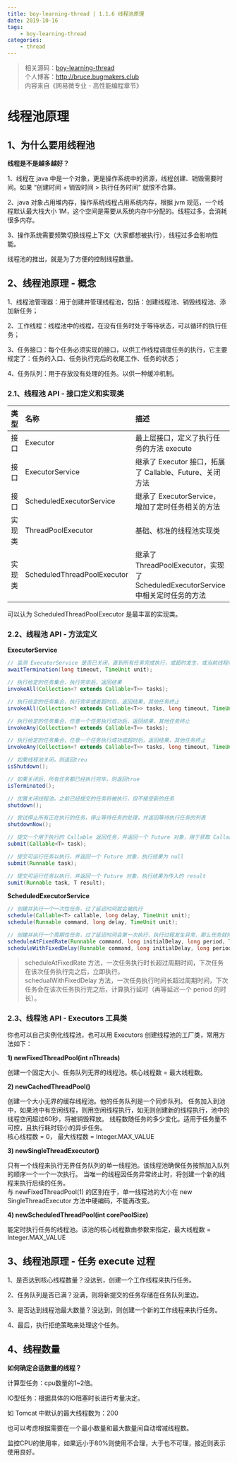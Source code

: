 ```yaml
---
title: boy-learning-thread | 1.1.6 线程池原理
date: 2019-10-16
tags: 
    - boy-learning-thread
categories: 
    - thread
---
```

<!-- more -->
> 相关源码：[boy-learning-thread](https://github.com/BruceOuyang/boy-learning-thread)   
> 个人博客：http://bruce.bugmakers.club  
> 内容来自《网易微专业 - 高性能编程章节》

# 线程池原理

## 1、为什么要用线程池

**线程是不是越多越好？**

1、线程在 java 中是一个对象，更是操作系统中的资源，线程创建、销毁需要时间。如果 “创建时间 + 销毁时间 > 执行任务时间” 就恨不合算。

2、java 对象占用堆内存，操作系统线程占用系统内存，根据 jvm 规范，一个线程默认最大栈大小 1M，这个空间是需要从系统内存中分配的。线程过多，会消耗很多内存。

3、操作系统需要频繁切换线程上下文（大家都想被执行），线程过多会影响性能。

线程池的推出，就是为了方便的控制线程数量。

## 2、线程池原理 - 概念

1、线程池管理器：用于创建并管理线程池，包括：创建线程池、销毁线程池、添加新任务；

2、工作线程：线程池中的线程，在没有任务时处于等待状态，可以循环的执行任务；

3、任务接口：每个任务必须实现的接口，以供工作线程调度任务的执行，它主要规定了：任务的入口、任务执行完后的收尾工作、任务的状态；

4、任务队列：用于存放没有处理的任务。以供一种缓冲机制。

### 2.1、线程池 API - 接口定义和实现类

类型 | 名称 | 描述  
:-- | :-- | :--  
接口 | Executor | 最上层接口，定义了执行任务的方法 execute  
接口 | ExecutorService | 继承了 Executor 接口，拓展了 Callable、Future、关闭方法  
接口 | ScheduledExecutorService | 继承了 ExecutorService，增加了定时任务相关的方法  
实现类 | ThreadPoolExecutor | 基础、标准的线程池实现类  
实现类 | ScheduledThreadPoolExecutor | 继承了 ThreadPoolExecutor，实现了 ScheduledExecutorService 中相关定时任务的方法  

可以认为 ScheduledThreadPoolExecutor 是最丰富的实现类。

### 2.2、线程池 API - 方法定义

**ExecutorService**
```java
// 监测 ExecutorService 是否已关闭，直到所有任务完成执行，或超时发生，或当前线程被中断  
awaitTermination(long timeout, TimeUnit unit);

// 执行给定的任务集合，执行完毕后，返回结果
invokeAll(Collection<? extends Callable<T>> tasks);

// 执行给定的任务集合，执行完毕或者超时后，返回结果，其他任务终止
invokeAll(Collection<? extends Callable<T>> tasks, long timeout, TimeUnit unit);

// 执行给定的任务集合，任意一个任务执行成功后，返回结果，其他任务终止
invokeAny(Collection<? extends Callable<T>> tasks);

// 执行给定的任务集合，任意一个任务执行成功或超时后，返回结果，其他任务终止
invokeAny(Collection<? extends Callable<T>> tasks, long timeout, TimeUnit unit);

// 如果线程池关闭，则返回treu
isShutdown();

// 如果关闭后，所有任务都已经执行完毕，则返回true
isTerminated();

// 优雅关闭线程池，之前已经提交的任务将被执行，但不接受新的任务
shutdown();

// 尝试停止所有正在执行的任务，停止等待任务的处理，并返回等待执行任务的列表
shutdownNow();

// 提交一个用于执行的 Callable 返回任务，并返回一个 Future 对象，用于获取 Callable 执行结果
submit(Callable<T> task);

// 提交可运行任务以执行，并返回一个 Future 对象，执行结果为 null
submit(Runnable task);

// 提交可运行任务以执行，并返回一个 Future 对象，执行结果为传入的 result
sumit(Runnable task, T result);
```

**ScheduledExecutorService**
```java
// 创建并执行一个一次性任务，过了延迟时间就会被执行
schedule(Callable<T> callable, long delay, TimeUnit unit);
schedule(Runnable command, long delay, TimeUnit unit);

// 创建并执行一个周期性任务，过了延迟时间会第一次执行，执行过程发生异常，那么任务就停止了
scheduleAtFixedRate(Runnable command, long initialDelay, long period, TimeUnit unit);
scheduleWithFixedDelay(Runnable command, long initialDelay, long period, TimeUnit unit);
```

> scheduleAtFixedRate 方法，一次任务执行时长超过周期时间，下次任务在该次任务执行完之后，立即执行。  
> schedualWithFixedDelay 方法，一次任务执行时间长超过周期时间，下次任务会在该次任务执行完之后，计算执行延时（再等延迟一个 period 的时长）。

### 2.3、线程池 API - Executors 工具类

你也可以自己实例化线程池，也可以用 Executors 创建线程池的工厂类，常用方法如下：  

**1) newFixedThreadPool(int nThreads)**  

创建一个固定大小、任务队列无界的线程池。核心线程数 = 最大线程数。

**2) newCachedThreadPool()**  

创建一个大小无界的缓存线程池。他的任务队列是一个同步队列。
任务加入到池中，如果池中有空闲线程，则用空闲线程执行，如无则创建新的线程执行，池中的线程空闲超过60秒，将被销毁释放。
线程数随任务的多少变化。适用于任务量不可控，且执行耗时较小的异步任务。  
核心线程数 = 0， 最大线程数 = Integer.MAX_VALUE

**3) newSingleThreadExecutor()**  

只有一个线程来执行无界任务队列的单一线程池。该线程池确保任务按照加入队列的顺序一个一个一次执行。
当唯一的线程因任务异常终止时，将创建一个新的线程来执行后续的任务。  
与 newFixedThreadPool(1) 的区别在于，单一线程池的大小在 new SingleThreadExecutor 方法中硬编码，不能再改变。

**4) newScheduledThreadPool(int corePoolSize)**  

能定时执行任务的线程池。该池的核心线程数由参数来指定，最大线程数 = Integer.MAX_VALUE

## 3、线程池原理 - 任务 execute 过程

1、是否达到核心线程数量？没达到，创建一个工作线程来执行任务。  

2、任务队列是否已满？没满，则将新提交的任务存储在任务队列里边。

3、是否达到线程池最大数量？没达到，则创建一个新的工作线程来执行任务。

4、最后，执行拒绝策略来处理这个任务。

## 4、线程数量

**如何确定合适数量的线程？**

计算型任务：cpu数量的1~2倍。  

IO型任务：根据具体的IO阻塞时长进行考量决定。  

如 Tomcat 中默认的最大线程数为：200

也可以考虑根据需要在一个最小数量和最大数量间自动增减线程数。

监控CPU的使用率，如果远小于80%则使用不合理，大于也不可理，接近则表示使用良好。